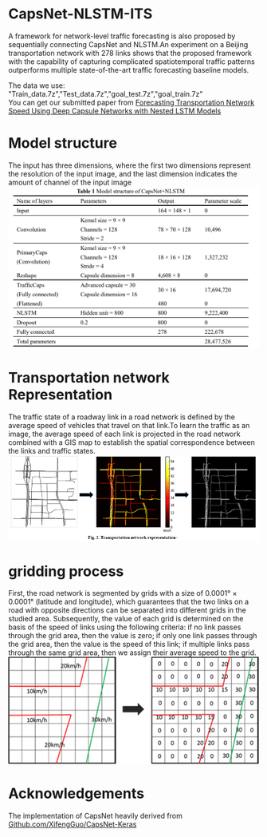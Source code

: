 # CapsNet-NLSTM-ITS
A framework for network-level traffic forecasting is also proposed by sequentially connecting CapsNet and NLSTM.An experiment on a Beijing transportation network with 278 links shows that the proposed framework with the capability of capturing complicated spatiotemporal traffic patterns outperforms multiple state-of-the-art traffic forecasting baseline models.   

The data we use: "Train_data.7z","Test_data.7z","goal_test.7z","goal_train.7z"   
You can get our submitted paper from [Forecasting Transportation Network Speed Using Deep
Capsule Networks with Nested LSTM Models](https://arxiv.org/ftp/arxiv/papers/1811/1811.04745.pdf)
# Model structure
The input has three dimensions, where the first two dimensions represent the resolution of the input image, and the last dimension indicates the amount of channel of the input image  
![Model structure](https://github.com/Zhong-HY/CapsNet-NLSTM-ITS/blob/master/structure.png)
# Transportation network Representation
The traffic state of a roadway link in a road network is defined by the average speed of vehicles that travel on that link.To learn the traffic as an image, the average speed of each link is projected in the road network combined with a GIS map to establish the spatial correspondence between the links and traffic states.  
![Transportation networkRepresentation](https://github.com/Zhong-HY/CapsNet-NLSTM-ITS/blob/master/Transportation%20network%20Representation.png)
# gridding process
First, the road network is segmented by grids with a size of 0.0001° × 0.0001° (latitude and longitude), which guarantees that the two links on a road with opposite directions can be separated into different grids in the studied area. Subsequently, the value of each grid is determined on the basis of the speed of links using the following criteria: if no link passes through the grid area, then the value is zero; if only one link passes through the grid area, then the value is the speed of this link; if multiple links pass through the same grid area, then we assign their average speed to the grid.
![gridding process](https://github.com/Zhong-HY/CapsNet-NLSTM-ITS/blob/master/Schematic%20of%20the%20gridding%20process.png)
# Acknowledgements
 The implementation of CapsNet heavily derived from [Github.com/XifengGuo/CapsNet-Keras](Github.com/XifengGuo/CapsNet-Kera)
